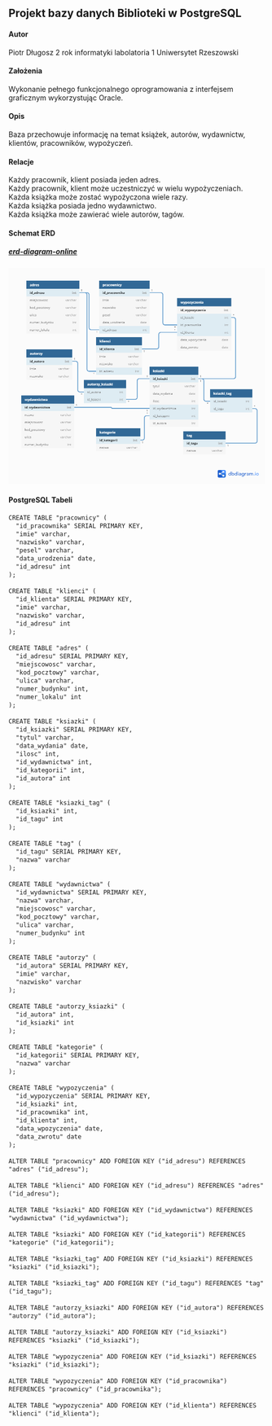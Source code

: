 ## Projekt bazy danych Biblioteki w PostgreSQL
#### Autor
Piotr Długosz 2 rok informatyki labolatoria 1 Uniwersytet Rzeszowski
#### Założenia
Wykonanie pełnego funkcjonalnego oprogramowania z interfejsem graficznym wykorzystując Oracle.
#### Opis
Baza przechowuje informację na temat książek, autorów, wydawnictw, klientów, pracowników, wypożyczeń.
#### Relacje
Każdy pracownik, klient posiada jeden adres.  
Każdy pracownik, klient może uczestniczyć w wielu wypożyczeniach.  
Każda książka może zostać wypożyczona wiele razy.  
Każda książka posiada jedno wydawnictwo.  
Każda książka może zawierać wiele autorów, tagów.  
#### Schemat ERD
##### [erd-diagram-online](https://dbdiagram.io/d/5e7b39634495b02c3b88be7c)
![erd-diagram](./erd.png)
#### PostgreSQL Tabeli
```PostgreSQL
CREATE TABLE "pracownicy" (
  "id_pracownika" SERIAL PRIMARY KEY,
  "imie" varchar,
  "nazwisko" varchar,
  "pesel" varchar,
  "data_urodzenia" date,
  "id_adresu" int
);

CREATE TABLE "klienci" (
  "id_klienta" SERIAL PRIMARY KEY,
  "imie" varchar,
  "nazwisko" varchar,
  "id_adresu" int
);

CREATE TABLE "adres" (
  "id_adresu" SERIAL PRIMARY KEY,
  "miejscowosc" varchar,
  "kod_pocztowy" varchar,
  "ulica" varchar,
  "numer_budynku" int,
  "numer_lokalu" int
);

CREATE TABLE "ksiazki" (
  "id_ksiazki" SERIAL PRIMARY KEY,
  "tytul" varchar,
  "data_wydania" date,
  "ilosc" int,
  "id_wydawnictwa" int,
  "id_kategorii" int,
  "id_autora" int
);

CREATE TABLE "ksiazki_tag" (
  "id_ksiazki" int,
  "id_tagu" int
);

CREATE TABLE "tag" (
  "id_tagu" SERIAL PRIMARY KEY,
  "nazwa" varchar
);

CREATE TABLE "wydawnictwa" (
  "id_wydawnictwa" SERIAL PRIMARY KEY,
  "nazwa" varchar,
  "miejscowosc" varchar,
  "kod_pocztowy" varchar,
  "ulica" varchar,
  "numer_budynku" int
);

CREATE TABLE "autorzy" (
  "id_autora" SERIAL PRIMARY KEY,
  "imie" varchar,
  "nazwisko" varchar
);

CREATE TABLE "autorzy_ksiazki" (
  "id_autora" int,
  "id_ksiazki" int
);

CREATE TABLE "kategorie" (
  "id_kategorii" SERIAL PRIMARY KEY,
  "nazwa" varchar
);

CREATE TABLE "wypozyczenia" (
  "id_wypozyczenia" SERIAL PRIMARY KEY,
  "id_ksiazki" int,
  "id_pracownika" int,
  "id_klienta" int,
  "data_wpozyczenia" date,
  "data_zwrotu" date
);

ALTER TABLE "pracownicy" ADD FOREIGN KEY ("id_adresu") REFERENCES "adres" ("id_adresu");

ALTER TABLE "klienci" ADD FOREIGN KEY ("id_adresu") REFERENCES "adres" ("id_adresu");

ALTER TABLE "ksiazki" ADD FOREIGN KEY ("id_wydawnictwa") REFERENCES "wydawnictwa" ("id_wydawnictwa");

ALTER TABLE "ksiazki" ADD FOREIGN KEY ("id_kategorii") REFERENCES "kategorie" ("id_kategorii");

ALTER TABLE "ksiazki_tag" ADD FOREIGN KEY ("id_ksiazki") REFERENCES "ksiazki" ("id_ksiazki");

ALTER TABLE "ksiazki_tag" ADD FOREIGN KEY ("id_tagu") REFERENCES "tag" ("id_tagu");

ALTER TABLE "autorzy_ksiazki" ADD FOREIGN KEY ("id_autora") REFERENCES "autorzy" ("id_autora");

ALTER TABLE "autorzy_ksiazki" ADD FOREIGN KEY ("id_ksiazki") REFERENCES "ksiazki" ("id_ksiazki");

ALTER TABLE "wypozyczenia" ADD FOREIGN KEY ("id_ksiazki") REFERENCES "ksiazki" ("id_ksiazki");

ALTER TABLE "wypozyczenia" ADD FOREIGN KEY ("id_pracownika") REFERENCES "pracownicy" ("id_pracownika");

ALTER TABLE "wypozyczenia" ADD FOREIGN KEY ("id_klienta") REFERENCES "klienci" ("id_klienta");

```

